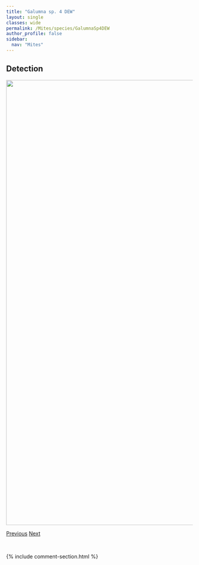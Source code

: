 ```yaml
---
title: "Galumna sp. 4 DEW"
layout: single
classes: wide
permalink: /Mites/species/GalumnaSp4DEW
author_profile: false
sidebar:
  nav: "Mites"
---
```


<h2>Detection</h2>

<a href="https://drive.google.com/uc?export=view&id=1_c_1mYRmfNsc3IadEVmlJKF8ceem3MF5">
<img src="https://drive.google.com/uc?export=view&id=1_c_1mYRmfNsc3IadEVmlJKF8ceem3MF5" height = "1200" width = "800">
</a>


<a href="/DevelopmentWebsite/Mites/species/GalumnaSp3DEW" class="pagination--pager" title="Galumna sp. 3 DEW">Previous</a> <a href="/DevelopmentWebsite/Mites/species/GehypochthoniusSp1LML" class="pagination--pager" title="Gehypochthonius sp. 1 LML">Next</a>

<p>&nbsp;</p>

{% include comment-section.html %}
